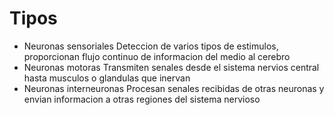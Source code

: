 # Tipos

- Neuronas sensoriales
	Deteccion de varios tipos de estimulos, proporcionan flujo continuo de informacion del medio al cerebro
- Neuronas motoras
	Transmiten senales desde el sistema nervios central hasta musculos o glandulas que inervan
- Neuronas interneuronas
	Procesan senales recibidas de otras neuronas y envian informacion a otras regiones del sistema nervioso